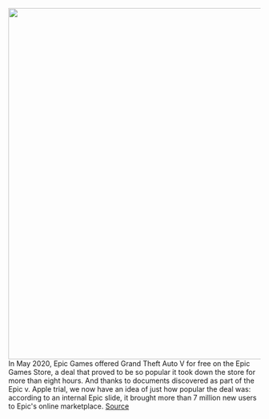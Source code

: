 <img src='https://cdn.vox-cdn.com/thumbor/BN6Mo4bhSF2aF2zYRqZ8j2xLxnI=/0x0:3353x2160/1200x800/filters:focal(1409x812:1945x1348)/cdn.vox-cdn.com/uploads/chorus_image/image/69749207/476_3840.0.jpeg' width='700px' /><br/>
In May 2020, Epic Games offered Grand Theft Auto V for free on the Epic Games Store, a deal that proved to be so popular it took down the store for more than eight hours. And thanks to documents discovered as part of the Epic v. Apple trial, we now have an idea of just how popular the deal was: according to an internal Epic slide, it brought more than 7 million new users to Epic's online marketplace.
<a href='https://www.theverge.com/2021/8/19/22631952/epic-games-store-gta-v-free-game-7-million-new-users-apple-trial'> Source <a/>